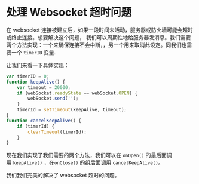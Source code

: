 # 处理 Websocket 超时问题

在 websocket 连接被建立后，如果一段时间未活动，服务器或防火墙可能会超时或终止连接。想要解决这个问题， 我们可以周期性地给服务器发消息。我们需要两个方法实现：一个来确保连接不会中断，，另一个用来取消此设定。同我们也需要一个 `timerID` 变量.

让我们来看一下具体实现：
```javascript
var timerID = 0; 
function keepAlive() { 
    var timeout = 20000;  
    if (webSocket.readyState == webSocket.OPEN) {  
        webSocket.send('');  
    }  
    timerId = setTimeout(keepAlive, timeout);  
}  
function cancelKeepAlive() {  
    if (timerId) {  
        clearTimeout(timerId);  
    }  
}
```
现在我们实现了我们需要的两个方法，我们可以在 `onOpen()` 的最后面调用 `keepAlive()` ，在`onClose()` 的组后面调用 `cancelKeepAlive()`。

我们我们完美的解决了 websocket 超时的问题。
